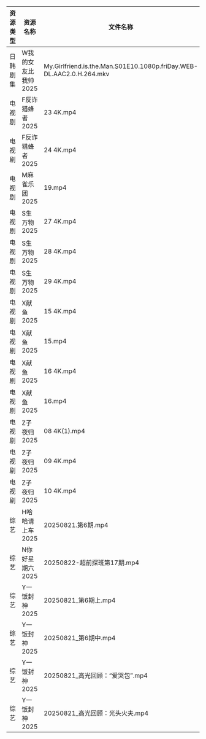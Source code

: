| 资源类型 | 资源名称         | 文件名称                                                                 | 分享链接                                 | 更新时间                |
| ---- | ------------ | -------------------------------------------------------------------- | ------------------------------------ | ------------------- |
| 日韩剧集 | W我的女友比我帅2025 | My.Girlfriend.is.the.Man.S01E10.1080p.friDay.WEB-DL.AAC2.0.H.264.mkv | https://pan.quark.cn/s/0a66c240ab28  | 2025-08-22 01:26:00 |
| 电视剧  | F反诈猎蜂者2025   | 23 4K.mp4                                                            | https://www.alipan.com/s/y2n2PsHN76n | 2025-08-22 16:00:25 |
| 电视剧  | F反诈猎蜂者2025   | 24 4K.mp4                                                            | https://www.alipan.com/s/y2n2PsHN76n | 2025-08-22 16:00:24 |
| 电视剧  | M麻雀乐团2025    | 19.mp4                                                               | https://pan.quark.cn/s/6f7fe24c7e8f  | 2025-08-22 10:21:39 |
| 电视剧  | S生万物2025     | 27 4K.mp4                                                            | https://www.alipan.com/s/o5nqxSzSEEC | 2025-08-22 00:01:04 |
| 电视剧  | S生万物2025     | 28 4K.mp4                                                            | https://www.alipan.com/s/o5nqxSzSEEC | 2025-08-22 00:01:01 |
| 电视剧  | S生万物2025     | 29 4K.mp4                                                            | https://www.alipan.com/s/o5nqxSzSEEC | 2025-08-22 00:01:01 |
| 电视剧  | X献鱼2025      | 15 4K.mp4                                                            | https://www.alipan.com/s/RdyreAB7CLk | 2025-08-22 16:01:14 |
| 电视剧  | X献鱼2025      | 15.mp4                                                               | https://www.alipan.com/s/RdyreAB7CLk | 2025-08-22 16:01:14 |
| 电视剧  | X献鱼2025      | 16 4K.mp4                                                            | https://www.alipan.com/s/RdyreAB7CLk | 2025-08-22 16:01:13 |
| 电视剧  | X献鱼2025      | 16.mp4                                                               | https://www.alipan.com/s/RdyreAB7CLk | 2025-08-22 16:01:13 |
| 电视剧  | Z子夜归2025     | 08 4K(1).mp4                                                         | https://www.alipan.com/s/eenSecWfvhF | 2025-08-22 00:01:35 |
| 电视剧  | Z子夜归2025     | 09 4K.mp4                                                            | https://www.alipan.com/s/eenSecWfvhF | 2025-08-22 00:01:35 |
| 电视剧  | Z子夜归2025     | 10 4K.mp4                                                            | https://www.alipan.com/s/eenSecWfvhF | 2025-08-22 00:01:34 |
| 综艺   | H哈哈请上车2025   | 20250821.第6期.mp4                                                     | https://pan.quark.cn/s/6a88287d5483  | 2025-08-22 10:17:48 |
| 综艺   | N你好星期六2025   | 20250822-超前探班第17期.mp4                                                | https://www.alipan.com/s/nvuMvPrHLGa | 2025-08-22 15:01:43 |
| 综艺   | Y一饭封神2025    | 20250821_第6期上.mp4                                                    | https://www.alipan.com/s/w4Qpfj6YdVw | 2025-08-22 00:01:55 |
| 综艺   | Y一饭封神2025    | 20250821_第6期中.mp4                                                    | https://www.alipan.com/s/w4Qpfj6YdVw | 2025-08-22 00:01:54 |
| 综艺   | Y一饭封神2025    | 20250821_高光回顾：“爱哭包”.mp4                                              | https://www.alipan.com/s/w4Qpfj6YdVw | 2025-08-22 00:01:54 |
| 综艺   | Y一饭封神2025    | 20250821_高光回顾：光头火夫.mp4                                               | https://www.alipan.com/s/w4Qpfj6YdVw | 2025-08-22 00:01:53 |
